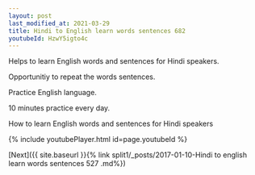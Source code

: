 ```yaml
---
layout: post
last_modified_at: 2021-03-29
title: Hindi to English learn words sentences 682 
youtubeId: HzwY5igto4c
---
```

 
 
Helps to learn English words and sentences for Hindi speakers.

Opportunitiy to repeat the words sentences. 

Practice English language. 
 
10 minutes practice every day. 
 
How to learn English words and sentences for Hindi speakers 
 
{% include youtubePlayer.html id=page.youtubeId %}
 
 
[Next]({{ site.baseurl }}{% link  split1/_posts/2017-01-10-Hindi to english learn words sentences 527 .md%})
 
